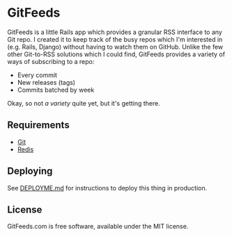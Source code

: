 # GitFeeds

GitFeeds is a little Rails app which provides a granular RSS interface to any Git repo. I created it to keep track of the busy repos which I'm interested in (e.g. Rails, Django) without having to watch them on GitHub. Unlike the few other Git-to-RSS solutions which I could find, GitFeeds provides a variety of ways of subscribing to a repo:

* Every commit
* New releases (tags)
* Commits batched by week

Okay, so not _a variety_ quite yet, but it's getting there.


## Requirements

* [Git](http://git-scm.com)
* [Redis](http://redis.io)


## Deploying

See [DEPLOYME.md](https://github.com/adammck/gitfeeds/blob/master/DEPLOYME.md) for instructions to deploy this thing in production.


## License

GitFeeds.com is free software, available under the MIT license.
